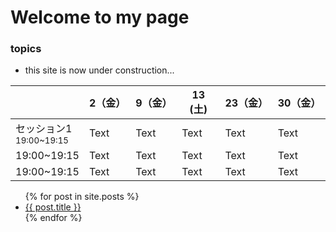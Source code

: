 # Welcome to my page

### topics

- this site is now under construction...

|  | 2（金） | 9（金） | 13 (土) | 23（金） | 30（金） |
| -------- | -------- | -- | -- |--|--|
| セッション1<br/><small>19:00~19:15</small>  | Text     | Text     |Text|Text|Text|
| 19:00~19:15  | Text     | Text     |Text|Text|Text|
| 19:00~19:15  | Text     | Text     |Text|Text|Text|


<ul>
  {% for post in site.posts %}
    <li>
      <a href="{{ post.url }}">{{ post.title }}</a>
    </li>
  {% endfor %}
</ul>

